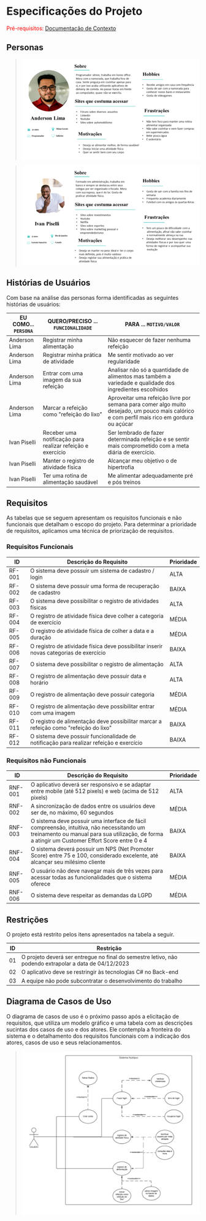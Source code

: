 # Especificações do Projeto

<span style="color:red">Pré-requisitos: <a href="1-Documentação de Contexto.md"> Documentação de Contexto</a></span>

## Personas


> ![image](https://github.com/ICEI-PUC-Minas-PMV-SInt/pmv-sint-2023-2-e3-proj-back-t1-nutripuc/blob/main/docs/img/02-01-persona-anderson-lima.png?raw=true)

> ![image](https://github.com/ICEI-PUC-Minas-PMV-SInt/pmv-sint-2023-2-e3-proj-back-t1-nutripuc/blob/main/docs/img/02-02-persona-ivan.png?raw=true)


## Histórias de Usuários

Com base na análise das personas forma identificadas as seguintes histórias de usuários:

|EU COMO... `PERSONA`| QUERO/PRECISO ... `FUNCIONALIDADE`     |PARA ... `MOTIVO/VALOR`                       |
|--------------------|----------------------------------------|----------------------------------------------|
| Anderson Lima      | Registrar minha alimentação            | Não esquecer de fazer nenhuma refeição       |
| Anderson Lima      | Registrar minha prática de atividade   | Me sentir motivado ao ver regularidade       |
| Anderson Lima      | Entrar com uma imagem da sua refeição  |Analisar não só a quantidade de alimentos mas também a variedade e qualidade dos ingredientes escolhidos      |
| Anderson Lima      | Marcar a refeição como "refeição do lixo"   | Aproveitar uma refeição livre por semana para comer algo muito desejado, um pouco mais calórico e com perfil mais rico em gordura ou açúcar  |
| Ivan Piselli       | Receber uma notificação para realizar refeição e exercício | Ser lembrado de fazer determinada refeição e se sentir mais comprometido com a meta diária de exercício. |
| Ivan Piselli       | Manter o registro de atividade física  | Alcançar meu objetivo o de hipertrofia       |
| Ivan Piselli       | Ter uma rotina de alimentação saudável | Me alimentar adequadamente pré e pós treinos |



## Requisitos

As tabelas que se seguem apresentam os requisitos funcionais e não funcionais que detalham o escopo do projeto. Para determinar a prioridade de requisitos, aplicamos uma técnica de priorização de requisitos.

### Requisitos Funcionais

|ID    | Descrição do Requisito  | Prioridade |
|------|-----------------------------------------|----|
|RF-001| O sistema deve possuir um sistema de cadastro / login                                   | ALTA  | 
|RF-002| O sistema deve possuir uma forma de recuperação de cadastro                             | BAIXA |
|RF-003| O sistema deve possibilitar o registro de atividades físicas                            | ALTA  | 
|RF-004| O registro de atividade física deve colher a categoria de exercício                     | MÉDIA |
|RF-005| O registro de atividade física de colher a data e a duração                             | MÉDIA | 
|RF-006| O registro de atividade física deve possibilitar inserir novas categorias de exercício  | BAIXA |
|RF-007| O sistema deve possibilitar o registro de alimentação                                   | ALTA  | 
|RF-008| O registro de alimentação deve possuir data e horário                                   | ALTA  |
|RF-009| O registro de alimentação deve possuir categoria                                        | MÉDIA | 
|RF-010| O registro de alimentação deve possibilitar entrar com uma imagem                       | MÉDIA |
|RF-011| O registro de alimentação deve possibilitar marcar a refeição como "refeição do lixo"   | BAIXA | 
|RF-012| O sistema deve possuir funcionalidade de notificação para realizar refeição e exercício | BAIXA |

### Requisitos não Funcionais

|ID     | Descrição do Requisito  |Prioridade |
|-------|-------------------------|----|
|RNF-001| O aplicativo deverá ser responsivo e se adaptar entre mobile (até 512 pixels) e web (acima de 512 pixels)  | ALTA | 
|RNF-002| A sincronização de dados entre os usuários deve ser de, no máximo, 60 segundos |  MÉDIA | 
|RNF-003| O sistema deve possuir uma interface de fácil compreensão, intuitiva, não necessitando um treinamento ou manual para sua utilização, de forma a atingir um Customer Effort Score entre 0 e 4 | BAIXA | 
|RNF-004| O sistema deverá possuir um NPS (Net Promoter Score) entre 75 e 100, considerado excelente, até alcançar seu milésimo cliente |  BAIXA | 
|RNF-005| O usuário não deve navegar mais de três vezes para acessar todas as funcionalidades que o sistema oferece | MÉDIA | 
|RNF-006| O sistema deve respeitar as demandas da LGPD | MÉDIA | 


## Restrições

O projeto está restrito pelos itens apresentados na tabela a seguir.

|ID| Restrição                                             |
|--|-------------------------------------------------------|
|01| O projeto deverá ser entregue no final do semestre letivo, não podendo extrapolar a data de 04/12/2023 |
|02| O aplicativo deve se restringir às tecnologias C# no Back-end |
|03| A equipe não pode subcontratar o desenvolvimento do trabalho  |


## Diagrama de Casos de Uso

O diagrama de casos de uso é o próximo passo após a elicitação de requisitos, que utiliza um modelo gráfico e uma tabela com as descrições sucintas dos casos de uso e dos atores. Ele contempla a fronteira do sistema e o detalhamento dos requisitos funcionais com a indicação dos atores, casos de uso e seus relacionamentos. 

> ![image](https://github.com/ICEI-PUC-Minas-PMV-SInt/pmv-sint-2023-2-e3-proj-back-t1-nutripuc/blob/main/docs/img/02-03-diagrama-caso-de-uso-nutripuc.png?raw=true)
